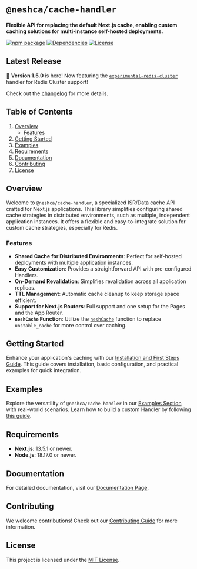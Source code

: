 # `@neshca/cache-handler`

**Flexible API for replacing the default Next.js cache, enabling custom caching solutions for multi-instance self-hosted deployments.**

[![npm package](https://img.shields.io/npm/v/@neshca/cache-handler/latest.svg)](https://www.npmjs.com/package/@neshca/cache-handler)
[![Dependencies](https://img.shields.io/npm/dm/@neshca/cache-handler)](https://www.npmjs.com/package/@neshca/cache-handler)
[![License](https://img.shields.io/npm/l/express.svg)](https://github.com/caching-tools/next-shared-cache/blob/canary/packages/cache-handler/LICENSE)

## Latest Release

🎉 **Version 1.5.0** is here! Now featuring the [`experimental-redis-cluster`](https://caching-tools.github.io/next-shared-cache/handlers/experimental-redis-cluster) handler for Redis Cluster support!

Check out the [changelog](https://github.com/caching-tools/next-shared-cache/blob/canary/packages/cache-handler/CHANGELOG.md) for more details.

## Table of Contents

1. [Overview](#overview)
   - [Features](#features)
2. [Getting Started](#getting-started)
3. [Examples](#examples)
4. [Requirements](#requirements)
5. [Documentation](#documentation)
6. [Contributing](#contributing)
7. [License](#license)

## Overview

Welcome to `@neshca/cache-handler`, a specialized ISR/Data cache API crafted for Next.js applications. This library simplifies configuring shared cache strategies in distributed environments, such as multiple, independent application instances. It offers a flexible and easy-to-integrate solution for custom cache strategies, especially for Redis.

### Features

- **Shared Cache for Distributed Environments**: Perfect for self-hosted deployments with multiple application instances.
- **Easy Customization**: Provides a straightforward API with pre-configured Handlers.
- **On-Demand Revalidation**: Simplifies revalidation across all application replicas.
- **TTL Management**: Automatic cache cleanup to keep storage space efficient.
- **Support for Next.js Routers**: Full support and one setup for the Pages and the App Router.
- **`neshCache` Function**: Utilize the [`neshCache`](https://caching-tools.github.io/next-shared-cache/functions/nesh-cache) function to replace `unstable_cache` for more control over caching.

## Getting Started

Enhance your application's caching with our [Installation and First Steps Guide](https://caching-tools.github.io/next-shared-cache/installation). This guide covers installation, basic configuration, and practical examples for quick integration.

## Examples

Explore the versatility of `@neshca/cache-handler` in our [Examples Section](https://caching-tools.github.io/next-shared-cache/redis) with real-world scenarios. Learn how to build a custom Handler by following [this guide](https://caching-tools.github.io/next-shared-cache/usage/creating-a-custom-handler).

## Requirements

- **Next.js**: 13.5.1 or newer.
- **Node.js**: 18.17.0 or newer.

## Documentation

For detailed documentation, visit our [Documentation Page](https://caching-tools.github.io/next-shared-cache).

## Contributing

We welcome contributions! Check out our [Contributing Guide](https://github.com/caching-tools/next-shared-cache/blob/canary/docs/contributing/cache-handler.md) for more information.

## License

This project is licensed under the [MIT License](https://github.com/caching-tools/next-shared-cache/blob/canary/packages/cache-handler/LICENSE).
